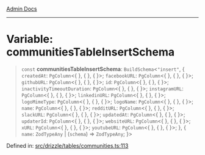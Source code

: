 [Admin Docs](/)

***

# Variable: communitiesTableInsertSchema

> `const` **communitiesTableInsertSchema**: `BuildSchema`\<`"insert"`, \{ `createdAt`: `PgColumn`\<\{ \}, \{ \}, \{ \}\>; `facebookURL`: `PgColumn`\<\{ \}, \{ \}, \{ \}\>; `githubURL`: `PgColumn`\<\{ \}, \{ \}, \{ \}\>; `id`: `PgColumn`\<\{ \}, \{ \}, \{ \}\>; `inactivityTimeoutDuration`: `PgColumn`\<\{ \}, \{ \}, \{ \}\>; `instagramURL`: `PgColumn`\<\{ \}, \{ \}, \{ \}\>; `linkedinURL`: `PgColumn`\<\{ \}, \{ \}, \{ \}\>; `logoMimeType`: `PgColumn`\<\{ \}, \{ \}, \{ \}\>; `logoName`: `PgColumn`\<\{ \}, \{ \}, \{ \}\>; `name`: `PgColumn`\<\{ \}, \{ \}, \{ \}\>; `redditURL`: `PgColumn`\<\{ \}, \{ \}, \{ \}\>; `slackURL`: `PgColumn`\<\{ \}, \{ \}, \{ \}\>; `updatedAt`: `PgColumn`\<\{ \}, \{ \}, \{ \}\>; `updaterId`: `PgColumn`\<\{ \}, \{ \}, \{ \}\>; `websiteURL`: `PgColumn`\<\{ \}, \{ \}, \{ \}\>; `xURL`: `PgColumn`\<\{ \}, \{ \}, \{ \}\>; `youtubeURL`: `PgColumn`\<\{ \}, \{ \}, \{ \}\>; \}, \{ `name`: `ZodTypeAny` \| (`schema`) => `ZodTypeAny`; \}\>

Defined in: [src/drizzle/tables/communities.ts:113](https://github.com/PurnenduMIshra129th/talawa-api/blob/dd95e2d2302936a5436289a9e626f7f4e2b14e02/src/drizzle/tables/communities.ts#L113)
